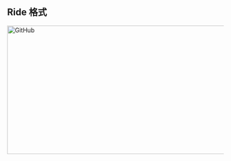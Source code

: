 ## Ride 格式
<img src="pic/ride.png" alt="GitHub" title="GitHub,Social Coding" width="900" height="300" /> 